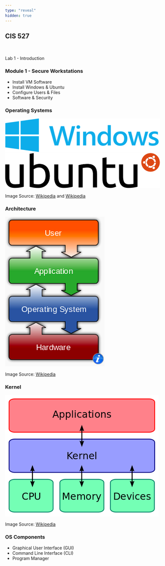 ```yaml
---
type: "reveal"
hidden: true
---
```

<section>
	<h2>CIS 527</h2><br><br>Lab 1 - Introduction
</section>
<section>
	<h3>Module 1 - Secure Workstations</h3>
	<ul>
		<li>Install VM Software</li>
		<li>Install Windows & Ubuntu</li>
		<li>Configure Users & Files</li>
		<li>Software & Security</li>
	</ul>
</section>
<section>
	<h3>Operating Systems</h3>
	<img class="plain" style="width: 1000px;" src="../../images/windows_logo_wiki.png">
	<img class="plain" style="width: 1000px;" src="../../images/ubuntu_logo_wiki.png">
  <p class="imagecredit">Image Source: <a href="http://en.wikipedia.org/wiki/Microsoft_Windows">Wikipedia</a> and <a href="http://en.wikipedia.org/wiki/Ubuntu_(operating_system)">Wikipedia</a></p>
</section>
<section>
	<h3>Architecture</h3>
	<img class="stretch" src="../../images/os_diagram1_wiki.png">
	<p class="imagecredit">Image Source: <a href="http://en.wikipedia.org/wiki/Operating_system">Wikipedia</a></p>
</section>
<section>
	<h3>Kernel</h3>
	<img class="stretch plain" src="../../images/kernel_diagram_wiki.png">
	<p class="imagecredit">Image Source: <a href="http://en.wikipedia.org/wiki/Operating_system">Wikipedia</a></p>
</section>
<section>
	<h3>OS Components</h3>
	<ul>
		<li>Graphical User Interface (GUI)</li>
		<li>Command Line Interface (CLI)</li>
		<li>Program Manager</li>
	</ul>
</section>
